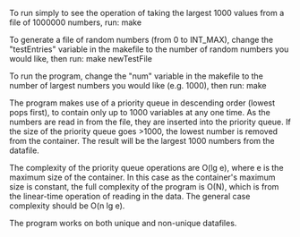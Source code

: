 To run simply to see the operation of taking the largest 1000 values from a file of 1000000 numbers, run:
	make

To generate a file of random numbers (from 0 to INT_MAX), change the "testEntries" variable in the makefile to the number of random numbers you would like, then run:
	make newTestFile

To run the program, change the "num" variable in the makefile to the number of largest numbers you would like (e.g. 1000), then run:
	make

The program makes use of a priority queue in descending order (lowest pops first), to contain only up to 1000 variables at any one time. As the numbers are read in from the file, they are inserted into the priority queue. If the size of the priority queue goes >1000, the lowest number is removed from the container. The result will be the largest 1000 numbers from the datafile.

The complexity of the priority queue operations are O(lg e), where e is the maximum size of the container. In this case as the container's maximum size is constant, the full complexity of the program is O(N), which is from the linear-time operation of reading in the data. The general case complexity should be O(n lg e).

The program works on both unique and non-unique datafiles.